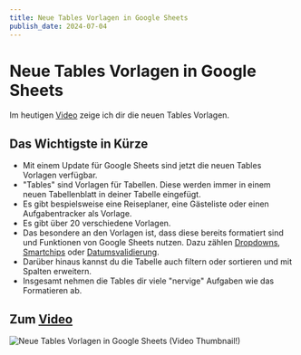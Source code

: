 ```yaml
---
title: Neue Tables Vorlagen in Google Sheets
publish_date: 2024-07-04
---
```


# Neue Tables Vorlagen in Google Sheets

Im heutigen [Video](https://youtu.be/y7GYgcFS8qY) zeige ich dir die neuen Tables Vorlagen. 

## Das Wichtigste in Kürze

- Mit einem Update für Google Sheets sind jetzt die neuen Tables Vorlagen verfügbar.
- "Tables" sind Vorlagen für Tabellen. Diese werden immer in einem neuen Tabellenblatt in deiner Tabelle eingefügt.
- Es gibt bespielsweise eine Reiseplaner, eine Gästeliste oder einen Aufgabentracker als Vorlage.
- Es gibt über 20 verschiedene Vorlagen.
- Das besondere an den Vorlagen ist, dass diese bereits formatiert sind und Funktionen von Google Sheets nutzen. Dazu zählen [Dropdowns](https://youtu.be/gE327SYIoeQ), [Smartchips](https://youtu.be/tshtD4NLQ2w) oder [Datumsvalidierung](https://youtu.be/xxJYaOIxhD8).
- Darüber hinaus kannst du die Tabelle auch filtern oder sortieren und mit Spalten erweitern.
- Insgesamt nehmen die Tables dir viele "nervige" Aufgaben wie das Formatieren ab.

## Zum [Video](https://youtu.be/y7GYgcFS8qY)

![Neue Tables Vorlagen in Google Sheets (Video Thumbnail!)](../../thumbnails/Fertig618.jpg "Neue Tables Vorlagen in Google Sheets (Video Thumbnail!)")